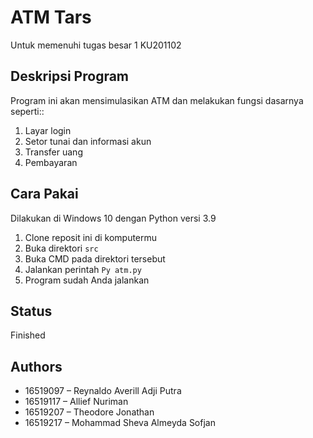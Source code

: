 # ATM Tars
Untuk memenuhi tugas besar 1 KU201102

## Deskripsi Program
Program ini akan mensimulasikan ATM dan melakukan fungsi dasarnya seperti::
1. Layar login
2. Setor tunai dan informasi akun
3. Transfer uang
4. Pembayaran

## Cara Pakai
Dilakukan di Windows 10 dengan Python versi 3.9
1. Clone reposit ini di komputermu
2. Buka direktori ```src```
3. Buka CMD pada direktori tersebut
4. Jalankan perintah ```Py atm.py```
5. Program sudah Anda jalankan

## Status
Finished

## Authors
* 16519097 – Reynaldo Averill Adji Putra
* 16519117 – Allief Nuriman
* 16519207 – Theodore Jonathan
* 16519217 – Mohammad Sheva Almeyda Sofjan